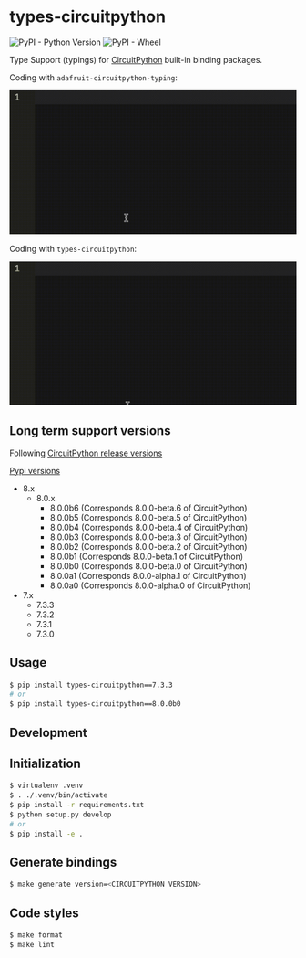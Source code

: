 # types-circuitpython

![PyPI - Python Version](https://img.shields.io/pypi/pyversions/types-circuitpython?style=flat-square)
![PyPI - Wheel](https://img.shields.io/pypi/wheel/types-circuitpython?style=flat-square)

Type Support (typings) for [CircuitPython](https://github.com/adafruit/circuitpython) built-in binding packages.

Coding with `adafruit-circuitpython-typing`:

![adafruit-circuitpython-typing](https://raw.githubusercontent.com/hardfury-labs/types-circuitpython/master/screen-records/adafruit-circuitpython-typing.gif)

Coding with `types-circuitpython`:

![types-circuitpython](https://raw.githubusercontent.com/hardfury-labs/types-circuitpython/master/screen-records/types-circuitpython.gif)

## Long term support versions

Following [CircuitPython release versions](https://github.com/adafruit/circuitpython/releases)

[Pypi versions](https://pypi.org/project/types-circuitpython/#history)

- 8.x
  - 8.0.x
    - 8.0.0b6 (Corresponds 8.0.0-beta.6 of CircuitPython)
    - 8.0.0b5 (Corresponds 8.0.0-beta.5 of CircuitPython)
    - 8.0.0b4 (Corresponds 8.0.0-beta.4 of CircuitPython)
    - 8.0.0b3 (Corresponds 8.0.0-beta.3 of CircuitPython)
    - 8.0.0b2 (Corresponds 8.0.0-beta.2 of CircuitPython)
    - 8.0.0b1 (Corresponds 8.0.0-beta.1 of CircuitPython)
    - 8.0.0b0 (Corresponds 8.0.0-beta.0 of CircuitPython)
    - 8.0.0a1 (Corresponds 8.0.0-alpha.1 of CircuitPython)
    - 8.0.0a0 (Corresponds 8.0.0-alpha.0 of CircuitPython)
- 7.x
  - 7.3.3
  - 7.3.2
  - 7.3.1
  - 7.3.0

## Usage

```bash
$ pip install types-circuitpython==7.3.3
# or
$ pip install types-circuitpython==8.0.0b0
```

## Development

## Initialization

```bash
$ virtualenv .venv
$ . ./.venv/bin/activate
$ pip install -r requirements.txt
$ python setup.py develop
# or
$ pip install -e .
```

## Generate bindings

```bash
$ make generate version=<CIRCUITPYTHON VERSION>
```

## Code styles

```bash
$ make format
$ make lint
```
